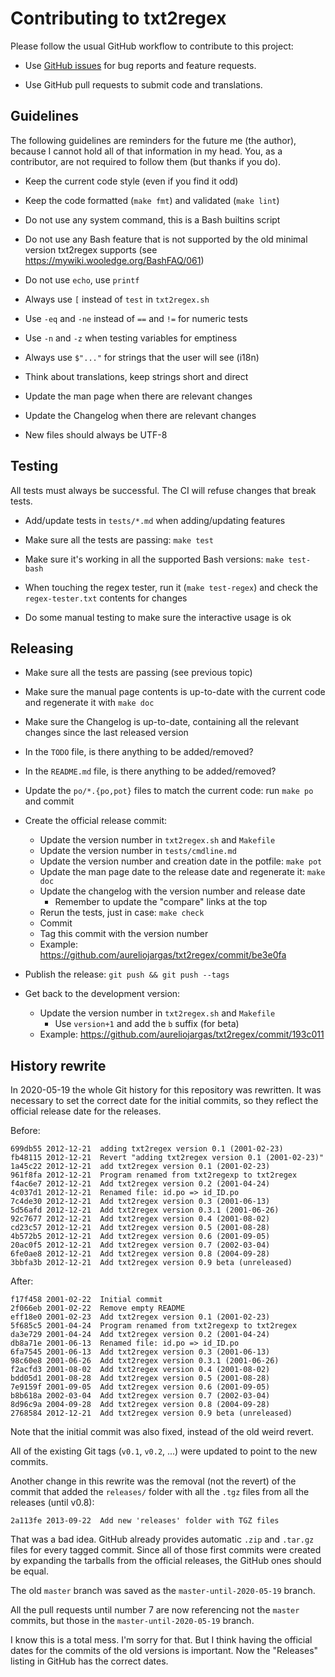 # Contributing to txt2regex

Please follow the usual GitHub workflow to contribute to this project:

- Use [GitHub issues](https://github.com/aureliojargas/txt2regex/issues) for bug reports and feature requests.

- Use GitHub pull requests to submit code and translations.

## Guidelines

The following guidelines are reminders for the future me (the author), because I cannot hold all of that information in my head. You, as a contributor, are not required to follow them (but thanks if you do).

- Keep the current code style (even if you find it odd)

- Keep the code formatted (`make fmt`) and validated (`make lint`)

- Do not use any system command, this is a Bash builtins script

- Do not use any Bash feature that is not supported by the old minimal version txt2regex supports (see https://mywiki.wooledge.org/BashFAQ/061)

- Do not use `echo`, use `printf`

- Always use `[` instead of `test` in `txt2regex.sh`

- Use `-eq` and `-ne` instead of `==` and `!=` for numeric tests

- Use `-n` and `-z` when testing variables for emptiness

- Always use `$"..."` for strings that the user will see (i18n)

- Think about translations, keep strings short and direct

- Update the man page when there are relevant changes

- Update the Changelog when there are relevant changes

- New files should always be UTF-8

## Testing

All tests must always be successful. The CI will refuse changes that break tests.

- Add/update tests in `tests/*.md` when adding/updating features

- Make sure all the tests are passing: `make test`

- Make sure it's working in all the supported Bash versions: `make test-bash`

- When touching the regex tester, run it (`make test-regex`) and check the `regex-tester.txt` contents for changes

- Do some manual testing to make sure the interactive usage is ok

## Releasing

- Make sure all the tests are passing (see previous topic)

- Make sure the manual page contents is up-to-date with the current code and regenerate it with `make doc`

- Make sure the Changelog is up-to-date, containing all the relevant changes since the last released version

- In the `TODO` file, is there anything to be added/removed?

- In the `README.md` file, is there anything to be added/removed?

- Update the `po/*.{po,pot}` files to match the current code: run `make po` and commit

- Create the official release commit:

  - Update the version number in `txt2regex.sh` and `Makefile`
  - Update the version number in `tests/cmdline.md`
  - Update the version number and creation date in the potfile: `make pot`
  - Update the man page date to the release date and regenerate it: `make doc`
  - Update the changelog with the version number and release date
    - Remember to update the "compare" links at the top
  - Rerun the tests, just in case: `make check`
  - Commit
  - Tag this commit with the version number
  - Example: https://github.com/aureliojargas/txt2regex/commit/be3e0fa

- Publish the release: `git push && git push --tags`

- Get back to the development version:
  - Update the version number in `txt2regex.sh` and `Makefile`
    - Use `version+1` and add the `b` suffix (for beta)
  - Example: https://github.com/aureliojargas/txt2regex/commit/193c011

## History rewrite

In 2020-05-19 the whole Git history for this repository was rewritten. It was necessary to set the correct date for the initial commits, so they reflect the official release date for the releases.

Before:

    699db55 2012-12-21  adding txt2regex version 0.1 (2001-02-23)
    fb48115 2012-12-21  Revert "adding txt2regex version 0.1 (2001-02-23)"
    1a45c22 2012-12-21  add txt2regex version 0.1 (2001-02-23)
    961f8fa 2012-12-21  Program renamed from txt2regexp to txt2regex
    f4ac6e7 2012-12-21  Add txt2regex version 0.2 (2001-04-24)
    4c037d1 2012-12-21  Renamed file: id.po => id_ID.po
    7c4de30 2012-12-21  Add txt2regex version 0.3 (2001-06-13)
    5d56afd 2012-12-21  Add txt2regex version 0.3.1 (2001-06-26)
    92c7677 2012-12-21  Add txt2regex version 0.4 (2001-08-02)
    cd23c57 2012-12-21  Add txt2regex version 0.5 (2001-08-28)
    4b572b5 2012-12-21  Add txt2regex version 0.6 (2001-09-05)
    20ac0f5 2012-12-21  Add txt2regex version 0.7 (2002-03-04)
    6fe0ae8 2012-12-21  Add txt2regex version 0.8 (2004-09-28)
    3bbfa3b 2012-12-21  Add txt2regex version 0.9 beta (unreleased)

After:

    f17f458 2001-02-22  Initial commit
    2f066eb 2001-02-22  Remove empty README
    eff18e0 2001-02-23  Add txt2regex version 0.1 (2001-02-23)
    5f685c5 2001-04-24  Program renamed from txt2regexp to txt2regex
    da3e729 2001-04-24  Add txt2regex version 0.2 (2001-04-24)
    db8a71e 2001-06-13  Renamed file: id.po => id_ID.po
    6fa7545 2001-06-13  Add txt2regex version 0.3 (2001-06-13)
    98c60e8 2001-06-26  Add txt2regex version 0.3.1 (2001-06-26)
    f2acfd3 2001-08-02  Add txt2regex version 0.4 (2001-08-02)
    bdd05d1 2001-08-28  Add txt2regex version 0.5 (2001-08-28)
    7e9159f 2001-09-05  Add txt2regex version 0.6 (2001-09-05)
    b8b618a 2002-03-04  Add txt2regex version 0.7 (2002-03-04)
    8d96c9a 2004-09-28  Add txt2regex version 0.8 (2004-09-28)
    2768584 2012-12-21  Add txt2regex version 0.9 beta (unreleased)

Note that the initial commit was also fixed, instead of the old weird revert.

All of the existing Git tags (`v0.1`, `v0.2`, ...) were updated to point to the new commits.

Another change in this rewrite was the removal (not the revert) of the commit that added the `releases/` folder with all the `.tgz` files from all the releases (until v0.8):

    2a113fe 2013-09-22  Add new 'releases' folder with TGZ files

That was a bad idea. GitHub already provides automatic `.zip` and `.tar.gz` files for every tagged commit. Since all of those first commits were created by expanding the tarballs from the official releases, the GitHub ones should be equal.

The old `master` branch was saved as the `master-until-2020-05-19` branch.

All the pull requests until number 7 are now referencing not the `master` commits, but those in the `master-until-2020-05-19` branch.

I know this is a total mess. I'm sorry for that. But I think having the official dates for the commits of the old versions is important. Now the "Releases" listing in GitHub has the correct dates.
